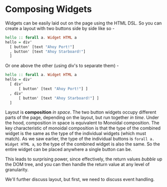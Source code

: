 # Composing Widgets

Widgets can be easily laid out on the page using the HTML DSL. So you can create a layout with two buttons side by side like so -

```purescript
hello :: forall a. Widget HTML a
hello = div'
  [ button' [text "Ahoy Port!"]
  , button' [text "Ahoy Starboard!"]
  ]

```

Or one above the other (using div's to separate them) -

```purescript
hello :: forall a. Widget HTML a
hello = div'
  [ div'
      [ button' [text "Ahoy Port!"] ]
  , div'
      [ button' [text "Ahoy Starboard!"] ]
  ]

```

Layout is **composition** *in space*. The two button widgets occupy different parts of the page, depending on the layout, but run together *in time*. Under the hood, composition in space is equivalent to Monoidal composition. The key characteristic of monoidal composition is that the type of the combined widget is the same as the type of the individual widgets (which must match). As we saw earlier, the type of the individual buttons is `forall a. Widget HTML a`, so the type of the combined widget is also the same. So the entire widget can be placed anywhere a single button can be.

This leads to surprising power, since effectively, the return values *bubble* up the DOM tree, and you can then handle the return value at any level of granularity.

We'll further discuss layout, but first, we need to discuss event handling.
